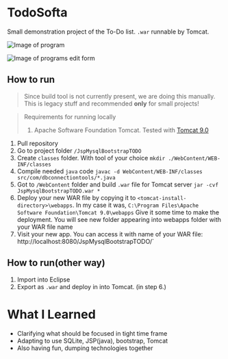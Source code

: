 # TodoSofta

Small demonstration project of the To-Do list.
`.war` runnable by Tomcat.

![Image of program](kuva1.PNG)

![Image of programs edit form](kuva2.PNG)

## How to run

> Since build tool is not currently present, we are doing this manually. This is legacy stuff and recommended **only** for small projects!

> Requirements for running locally
> 1. Apache Software Foundation Tomcat. Tested with [Tomcat 9.0](https://tomcat.apache.org/download-90.cgi)

1. Pull repository
2. Go to project folder `/JspMysqlBootstrapTODO`
3. Create `classes` folder. With tool of your choice `mkdir ./WebContent/WEB-INF/classes`
4. Compile needed `java` code `javac -d WebContent/WEB-INF/classes src/com/dbconnectiontools/*.java` 
5. Got to `/WebContent` folder and build `.war` file for Tomcat server `jar -cvf JspMysqlBootstrapTODO.war *`
6. Deploy your new WAR file by copying it to `<tomcat-install-directory>\webapps`. In my case it was, `C:\Program Files\Apache Software Foundation\Tomcat 9.0\webapps`
Give it some time to make the deployment. You will see new folder appearing into webapps folder with your WAR file name
7. Visit your new app. You can access it with name of your WAR file: http://localhost:8080/JspMysqlBootstrapTODO/`


## How to run(other way)

1. Import into Eclipse
2. Export as `.war` and deploy in into Tomcat. (in step 6.)

# What I Learned

* Clarifying what should be focused in tight time frame
* Adapting to use SQLite, JSP(java), bootstrap, Tomcat
* Also having fun, dumping technologies together




